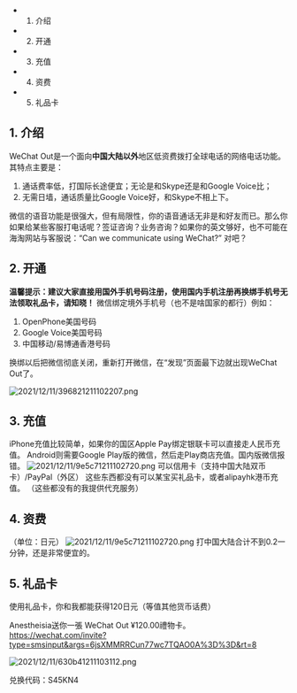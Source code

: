 <!-- TOC -->

- 1. 介绍
- 2. 开通
- 3. 充值
- 4. 资费
- 5. 礼品卡

<!-- /TOC -->

## 1. 介绍
WeChat Out是一个面向**中国大陆以外**地区低资费拨打全球电话的网络电话功能。
其特点主要是：
1. 通话费率低，打国际长途便宜；无论是和Skype还是和Google Voice比；
2. 无需日墙，通话质量比Google Voice好，和Skype不相上下。

微信的语音功能是很强大，但有局限性，你的语音通话无非是和好友而已。那么你如果给某些客服打电话呢？签证咨询？业务咨询？如果你的英文够好，也不可能在海淘网站与客服说：“Can we communicate using WeChat?” 对吧？

## 2. 开通
**温馨提示：建议大家直接用国外手机号码注册，使用国内手机注册再换绑手机号无法领取礼品卡，请知晓！**
微信绑定境外手机号（也不是啥国家的都行）例如：

1. OpenPhone美国号码
2. Google Voice美国号码
3. 中国移动/易博通香港号码

换绑以后把微信彻底关闭，重新打开微信，在“发现”页面最下边就出现WeChat Out了。

![2021/12/11/396821211102207.png](https://i1.xktu.xyz/2021/12/11/396821211102207.png)

## 3. 充值
iPhone充值比较简单，如果你的国区Apple Pay绑定银联卡可以直接走人民币充值。
Android则需要Google Play版的微信，然后走Play商店充值。国内版微信报错。
![2021/12/11/9e5c71211102720.png](https://i1.xktu.xyz/2021/12/11/9e5c71211102720.png)
可以信用卡（支持中国大陆双币卡）/PayPal（外区）
这些东西都没有可以某宝买礼品卡，或者alipayhk港币充值。
（这些都没有的我提供代充服务）

## 4. 资费
（单位：日元）
![2021/12/11/9e5c71211102720.png](https://i1.xktu.xyz/2021/12/11/9e5c71211102720.png)
打中国大陆合计不到0.2一分钟，还是非常便宜的。

## 5. 礼品卡
使用礼品卡，你和我都能获得120日元（等值其他货币话费）

Anestheisia送你一張 WeChat Out ¥120.00禮物卡。 https://wechat.com/invite?type=smsinput&args=6jsXMMRRCun77wc7TQAO0A%3D%3D&rt=8

![2021/12/11/630b41211103112.png](https://i1.xktu.xyz/2021/12/11/630b41211103112.png)

兑换代码：S45KN4